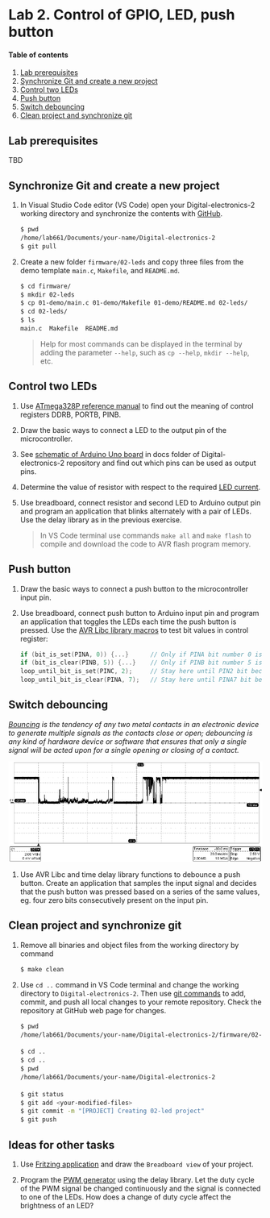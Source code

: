 # Lab 2. Control of GPIO, LED, push button

#### Table of contents

1. [Lab prerequisites](#Lab-prerequisites)
2. [Synchronize Git and create a new project](#Synchronize-Git-and-create-a-new-project)
3. [Control two LEDs](#Control-two-LEDs)
4. [Push button](#Push-button)
5. [Switch debouncing](#Switch-debouncing)
6. [Clean project and synchronize git](#Clean-project-and-synchronize-git)


## Lab prerequisites

TBD


## Synchronize Git and create a new project

1. In Visual Studio Code editor (VS Code) open your Digital-electronics-2 working directory and synchronize the contents with [GitHub](https://github.com/joshnh/Git-Commands).

    ```bash
    $ pwd
    /home/lab661/Documents/your-name/Digital-electronics-2
    $ git pull
    ```

2. Create a new folder `firmware/02-leds` and copy three files from the demo template `main.c`, `Makefile`, and `README.md`.

    ```bash
    $ cd firmware/
    $ mkdir 02-leds
    $ cp 01-demo/main.c 01-demo/Makefile 01-demo/README.md 02-leds/
    $ cd 02-leds/
    $ ls
    main.c  Makefile  README.md
    ```

    > Help for most commands can be displayed in the terminal by adding the parameter `--help`, such as `cp --help`, `mkdir --help`, etc.
    > 


## Control two LEDs

1. Use [ATmega328P reference manual](https://www.microchip.com/wwwproducts/en/ATmega328p) to find out the meaning of control registers DDRB, PORTB, PINB.

2. Draw the basic ways to connect a LED to the output pin of the microcontroller.

3. See [schematic of Arduino Uno board](../../docs/arduino_shield.pdf) in docs folder of Digital-electronics-2 repository and find out which pins can be used as output pins.

4. Determine the value of resistor with respect to the required [LED current](https://electronicsclub.info/leds.htm).

5. Use breadboard, connect resistor and second LED to Arduino output pin and program an application that blinks alternately with a pair of LEDs. Use the delay library as in the previous exercise.

    > In VS Code terminal use commands `make all` and `make flash` to compile and download the code to AVR flash program memory.
    >


## Push button

1. Draw the basic ways to connect a push button to the microcontroller input pin.

2. Use breadboard, connect push button to Arduino input pin and program an application that toggles the LEDs each time the push button is pressed. Use the [AVR Libc library macros](https://www.microchip.com/webdoc/AVRLibcReferenceManual/ch20s22s02.html) to test bit values in control register:

    ```C
    if (bit_is_set(PINA, 0)) {...}      // Only if PINA bit number 0 is 1 (set)
    if (bit_is_clear(PINB, 5)) {...}    // Only if PINB bit number 5 is 0 (clear)
    loop_until_bit_is_set(PINC, 2);     // Stay here until PIN2 bit become 1
    loop_until_bit_is_clear(PINA, 7);   // Stay here until PINA7 bit become 0
    ```


## Switch debouncing

*[Bouncing](https://whatis.techtarget.com/definition/debouncing) is the tendency of any two metal contacts in an electronic device to generate multiple signals as the contacts close or open; debouncing is any kind of hardware device or software that ensures that only a single signal will be acted upon for a single opening or closing of a contact.*

![debouncing](../../images/debouncer.png "Sampled push button signal")

1. Use AVR Libc and time delay library functions to debounce a push button. Create an application that samples the input signal and decides that the push button was pressed based on a series of the same values, eg. four zero bits consecutively present on the input pin.


## Clean project and synchronize git

1. Remove all binaries and object files from the working directory by command

    ```bash
    $ make clean
    ```

2. Use `cd ..` command in VS Code terminal and change the working directory to `Digital-electronics-2`. Then use [git commands](https://github.com/joshnh/Git-Commands) to add, commit, and push all local changes to your remote repository. Check the repository at GitHub web page for changes.

    ```bash
    $ pwd
    /home/lab661/Documents/your-name/Digital-electronics-2/firmware/02-leds

    $ cd ..
    $ cd ..
    $ pwd
    /home/lab661/Documents/your-name/Digital-electronics-2

    $ git status
    $ git add <your-modified-files>
    $ git commit -m "[PROJECT] Creating 02-led project"
    $ git push
    ```


## Ideas for other tasks

1. Use [Fritzing application](https://fritzing.org/home/) and draw the `Breadboard view` of your project.

2. Program the [PWM generator](https://www.analogictips.com/pulse-width-modulation-pwm/) using the delay library. Let the duty cycle of the PWM signal be changed continuously and the signal is connected to one of the LEDs. How does a change of duty cycle affect the brightness of an LED?
